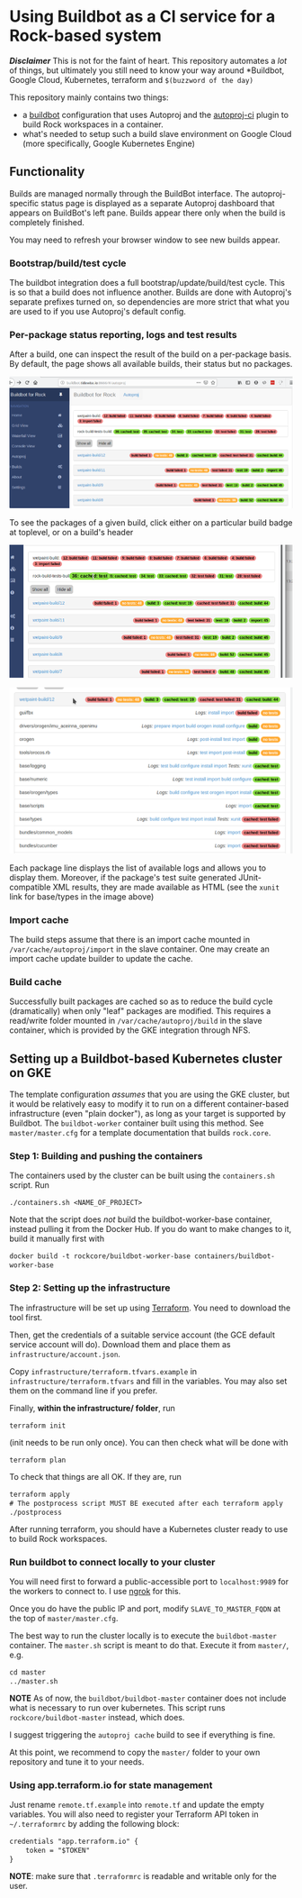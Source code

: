 # Using Buildbot as a CI service for a Rock-based system

***Disclaimer*** This is not for the faint of heart. This repository automates a
*lot* of things, but ultimately you still need to know your way around
*Buildbot, Google Cloud, Kubernetes, terraform and `$(buzzword of the day)`

This repository mainly contains two things:
- a [buildbot](https://buildbot.net) configuration that uses Autoproj and the
  [autoproj-ci](https://github.com/rock-core/autoproj-ci) plugin to build Rock
  workspaces in a container.
- what's needed to setup such a build slave environment on Google Cloud (more
  specifically, Google Kubernetes Engine)

## Functionality

Builds are managed normally through the BuildBot interface. The autoproj-specific
status page is displayed as a separate Autoproj dashboard that appears on BuildBot's
left pane. Builds appear there only when the build is completely finished.

You may need to refresh your browser window to see new builds appear.

### Bootstrap/build/test cycle

The buildbot integration does a full bootstrap/update/build/test cycle. This is so
that a build does not influence another. Builds are done with Autoproj's separate
prefixes turned on, so dependencies are more strict that what you are used to if
you use Autoproj's default config.

### Per-package status reporting, logs and test results

After a build, one can inspect the result of the build on a per-package basis.
By default, the page shows all available builds, their status but no packages.

![Build Overview](doc/overview.png)

To see the packages of a given build, click either on a particular build
badge at toplevel, or on a build's header

![Open Close Details](doc/open_close_package_details.apng)

![Per-package view](doc/per_package_view.png)

Each package line displays the list of available logs and allows you to
display them. Moreover, if the package's test suite generated
JUnit-compatible XML results, they are made available as HTML (see
the `xunit` link for base/types in the image above)

### Import cache

The build steps assume that there is an import cache mounted in
`/var/cache/autoproj/import` in the slave container. One may create an import
cache update builder to update the cache.

### Build cache

Successfully built packages are cached so as to reduce the build cycle (dramatically)
when only "leaf" packages are modified. This requires a read/write folder mounted
in `/var/cache/autoproj/build` in the slave container, which is provided by
the GKE integration through NFS.

## Setting up a Buildbot-based Kubernetes cluster on GKE

The template configuration *assumes* that you are using the GKE cluster, but
it would be relatively easy to modify it to run on a different
container-based infrastructure (even "plain docker"), as long as your target
is supported by Buildbot. The `buildbot-worker` container built using this
method. See `master/master.cfg` for a template documentation that builds
`rock.core`.

### Step 1: Building and pushing the containers

The containers used by the cluster can be built using the `containers.sh` script. Run

~~~
./containers.sh <NAME_OF_PROJECT>
~~~

Note that the script does _not_ build the buildbot-worker-base container,
instead pulling it from the Docker Hub. If you do want to make changes to
it, build it manually first with

~~~
docker build -t rockcore/buildbot-worker-base containers/buildbot-worker-base
~~~

### Step 2: Setting up the infrastructure

The infrastructure will be set up using [Terraform](terraform.io). You need to
download the tool first.

Then, get the credentials of a suitable service account (the GCE default service
account will do). Download them and place them as `infrastructure/account.json`.

Copy `infrastructure/terraform.tfvars.example` in `infrastructure/terraform.tfvars` and fill
in the variables. You may also set them on the command line if you prefer.

Finally, **within the infrastructure/ folder**, run

~~~
terraform init
~~~

(init needs to be run only once). You can then check what will be done with

~~~
terraform plan
~~~

To check that things are all OK. If they are, run

~~~
terraform apply
# The postprocess script MUST BE executed after each terraform apply
./postprocess
~~~

After running terraform, you should have a Kubernetes cluster ready to use to
build Rock workspaces.

### Run buildbot to connect locally to your cluster

You will need first to forward a public-accessible port to
`localhost:9989` for the workers to connect to. I use [ngrok](https://ngrok.com/)
for this.

Once you do have the public IP and port, modify `SLAVE_TO_MASTER_FQDN` at the top of
`master/master.cfg`.

The best way to run the cluster locally is to execute the `buildbot-master`
container. The `master.sh` script is meant to do that. Execute it from `master/`, e.g.

~~~
cd master
../master.sh
~~~

**NOTE** As of now, the `buildbot/buildbot-master` container does not include what is
necessary to run over kubernetes. This script runs `rockcore/buildbot-master` instead,
which does.

I suggest triggering the `autoproj cache` build to see if everything is fine.

At this point, we recommend to copy the `master/` folder to your own repository
and tune it to your needs.

### Using app.terraform.io for state management

Just rename `remote.tf.example` into `remote.tf` and update the empty variables.
You will also need to register your Terraform API token in `~/.terraformrc` by
adding the following block:

~~~
credentials "app.terraform.io" {
    token = "$TOKEN"
}
~~~

**NOTE**: make sure that `.terraformrc` is readable and writable only for the
user.

